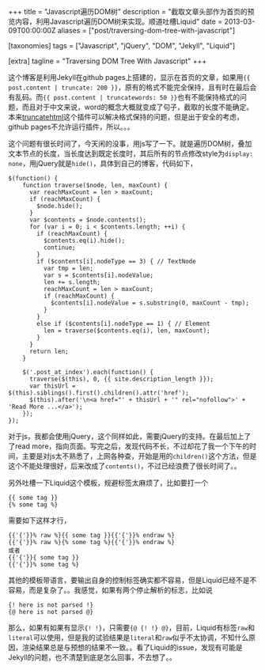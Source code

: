 +++
title = "Javascript遍历DOM树"
description = "截取文章头部作为首页的预览内容，利用Javascript遍历DOM树来实现。顺道吐槽Liquid"
date = 2013-03-09T00:00:00Z
aliases = ["post/traversing-dom-tree-with-javascript"]

[taxonomies]
tags = ["Javascript", "jQuery", "DOM", "Jekyll", "Liquid"]

[extra]
tagline = "Traversing DOM Tree With Javascript"
+++

这个博客是利用Jekyll在github pages上搭建的，显示在首页的文章，如果用`{{ post.content | truncate: 200 }}`，原有的格式不能完全保持，且有时在最后会有乱码。而`{{ post.content | truncatewords: 50 }}`也有不能保持格式的问题，而且对于中文来说，word的概念大概就变成了句子，截取的长度不能确定。本来[truncatehtml][]这个插件可以解决格式保持的问题，但是出于安全的考虑，github pages不允许运行插件，所以。。。

这个问题有很长时间了，今天闲的没事，用js写了一下。就是遍历DOM树，叠加文本节点的长度，当长度达到既定长度时，其后所有的节点修改style为`display: none`，用jQuery就是`hide()`，具体到自己的博客，代码如下，

    $(function() {
        function traverse($node, len, maxCount) {
          var reachMaxCount = len > maxCount;
          if (reachMaxCount) {
            $node.hide();
          }
          var $contents = $node.contents();
          for (var i = 0; i < $contents.length; ++i) {
            if (reachMaxCount) {
              $contents.eq(i).hide();
              continue;
            }
            if ($contents[i].nodeType == 3) { // TextNode
              var tmp = len;
              var s = $contents[i].nodeValue;
              len += s.length;
              reachMaxCount = len > maxCount;
              if (reachMaxCount) {
                $contents[i].nodeValue = s.substring(0, maxCount - tmp);
              }
            }
            else if ($contents[i].nodeType == 1) { // Element
              len = traverse($contents.eq(i), len, maxCount);
            }
          }
          return len;
        }

        $('.post_at_index').each(function() {
          traverse($(this), 0, {{ site.description_length }});
          var thisUrl = $(this).siblings().first().children().attr('href');
          $(this).after('\n<a href="' + thisUrl + '" rel="nofollow">' + 'Read More ...</a>');
        });
    });
    

对于js，我都会使用jQuery，这个同样如此，需要jQuery的支持。在最后加上了了read more，指向页面。写完之后，发现代码不长，不过却花了我一个下午的时间，主要是对js太不熟悉了，上网各种查，开始是用的`children()`这个方法，但是这个不能处理很好，后来改成了`contents()`，不过已经浪费了很长时间了。。

另外吐槽一下Liquid这个模板，规避标签太麻烦了，比如要打一个

    {{ some tag }}
    {% some tag %}

需要如下这样才行，

    {{'{'}}% raw %}{{ some tag }}{{'{'}}% endraw %}
    {{'{'}}% raw %}{% some tag %}{{'{'}}% endraw %}
    或者
    {{'{'}}{ some tag }}
    {{'{'}}% some tag %}

其他的模板带语言，要输出自身的控制标签确实都不容易，但是Liquid已经不是不容易，而是复杂了。。我感觉，如果有两个停止解析的标志，比如说

    {! here is not parsed !}
    {@ here is not parsed @}

那么，如果有如果有显示`{! !}`，只需要`{@ {! !} @}`，目前，Liquid有标签`raw`和`literal`可以使用，但是我的试验结果是`literal`和`raw`似乎不太协调，不知什么原因，渲染结果总是与预想的结果不一致。。看了Liquid的issue，发现有可能是Jekyll的问题，也不清楚到底是怎么回事，不去想了。。

    


[truncatehtml]: https://github.com/MattHall/truncatehtml
